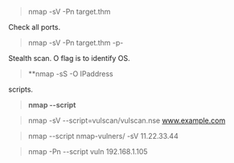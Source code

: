 > nmap -sV -Pn target.thm

Check all ports.

> nmap -sV -Pn target.thm -p-

Stealth scan. O flag is to identify OS.  

> **nmap -sS -O IPaddress

scripts.
 > **nmap --script**

 > nmap -sV --script=vulscan/vulscan.nse www.example.com

> nmap --script nmap-vulners/ -sV 11.22.33.44

> nmap -Pn --script vuln 192.168.1.105

